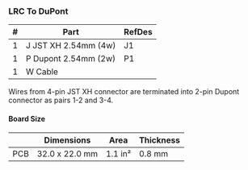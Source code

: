 ### LRC To DuPont ###

|  # | Part                                      | RefDes  |
|---:|-------------------------------------------|---------|
|  1 | J JST XH 2.54mm (4w)                      | J1      |
|  1 | P Dupont 2.54mm (2w)                      | P1      |
|  1 | W Cable                                   |         |

Wires from 4-pin JST XH connector are terminated into 2-pin Dupont connector
as pairs 1-2 and 3-4.


#### Board Size ####

|       |      Dimensions | Area    | Thickness |
|-------|-----------------|---------|-----------|
| PCB   |  32.0 x 22.0 mm | 1.1 in² |    0.8 mm |
